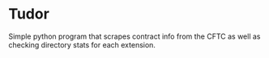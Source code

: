 # Tudor
Simple python program that scrapes contract info from the CFTC as well as checking directory stats for each extension.
